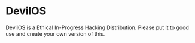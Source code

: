 # DevilOS
DevilOS is a Ethical In-Progress Hacking Distribution. Please put it to good use and create your own version of this.
